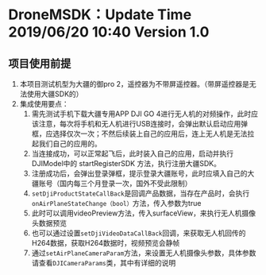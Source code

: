# DroneMSDK：Update Time 2019/06/20 10:40 Version 1.0
## 项目使用前提 ##
  
1. 本项目测试机型为大疆的御pro 2，遥控器为不带屏遥控器。（带屏遥控器是无法使用大疆SDK的）
2. 集成使用要点：
	1. 需先测试手机下载大疆专用APP DJI GO 4进行无人机的对频操作，此时应该注意，每次将手机和无人机进行USB连接时，会弹出默认启动应用弹框，应选择仅次一次；不然后续装上自己的应用后，连上无人机是无法拉起我们自己的应用的。
	2. 当连接成功，可以正常起飞后，此时装入自己的应用，启动并执行 DJIModel中的 startRegisterSDK 方法，执行注册大疆SDK。
	3. 注册成功后，会弹出登录弹框，提示登录大疆账号，此时应填入自己的大疆账号（国内每三个月登录一次，国外不受此限制）
	4. `setDjiProductStateCallBack`是回调产品数据，当存在产品时，会执行`onAirPlaneStateChange（bool）`方法，传入参数为true
	5. 此时可以调用videoPreview方法，传入surfaceView，来执行无人机摄像头数据预览
	6. 也可以通过设置`setDjiVideoDataCallBack`回调，来获取无人机回传的H264数据，获取H264数据时，视频预览会静帧
	7. 通过`setAirPlaneCameraParam`方法，来设置无人机摄像头参数，具体参数请查看`DJICameraParams`类，其中有详细的说明
